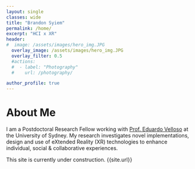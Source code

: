 ```yaml
---
layout: single
classes: wide
title: "Brandon Syiem"
permalink: /home/
excerpt: "HCI x XR"
header:
#  image: /assets/images/hero_img.JPG
  overlay_image: /assets/images/hero_img.JPG
  overlay_filter: 0.5
  #actions:
  #  - label: "Photography"
  #    url: /photography/

author_profile: true
---
```


<link rel="stylesheet" href="{{ site.baseurl }}/assets/css/style.css">

# About Me

I am a Postdoctoral Research Fellow working with <a href="https://www.eduardovelloso.com/">Prof. Eduardo Velloso</a> at the University of Sydney. My research investigates novel implementations, design and use of eXtended Reality (XR) technologies to enhance individual, social & collaborative experiences.

This site is currently under construction.  {{site.url}}
